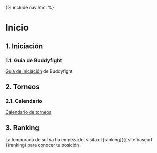 {% include nav.html %}

# Inicio

## 1. Iniciación

### 1.1. Guia de Buddyfight
[Guía de iniciación](https://drive.google.com/file/d/1S02xmjpzA0UnjnlaLpdBMuEEPvCmP9EV/view?usp=sharing) de Buddyfight

## 2. Torneos

### 2.1. Calendario
[Calendario de torneos](https://calendar.google.com/calendar/embed?src=p1rffmj13kqqiaoesf5c6s52g0%40group.calendar.google.com&ctz=Europe%2FMadrid)

## 3. Ranking

La temporada de sol ya ha empezado, visita el [ranking]({{ site.baseurl }}ranking) para conocer tu posición.
